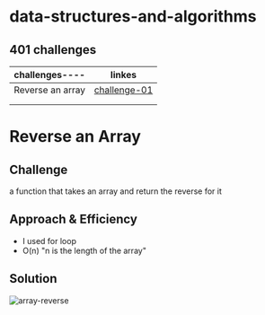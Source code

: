 # data-structures-and-algorithms 


## 401 challenges 
  | challenges----   |      linkes   | 
  |------------------|:-------------:|
  | Reverse an array | [challenge-01](https://github.com/401-advanced-javascript-israaOthman/data-structures-and-algorithms/blob/master/code-challenges/401/arrayReverse/array-reverse.js)   |
  |                  |               |
  |                  |               |



  # Reverse an Array

## Challenge
  a function that takes an array and return the reverse for it 

## Approach & Efficiency
- I used for loop 
- O(n) "n is the length of the array"

## Solution
![array-reverse](assets/array-reverse.jpeg)

